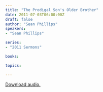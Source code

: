 ```yaml
---
title: "The Prodigal Son's Older Brother"
date: 2011-07-03T06:00:00Z
draft: false
author: "Sean Phillips"
speakers:
- "Sean Phillips"

series:
- "2011 Sermons"

books:

topics:

---
```

[Download audio.](https://s3.amazonaws.com/highway/sermons/2011_07/03_The_Prodigal_Sons_Older_Brother.mp3)